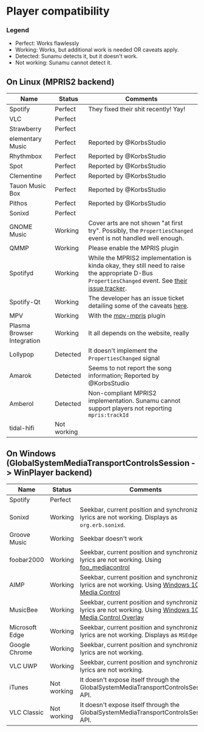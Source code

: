 # Player compatibility

### Legend
- Perfect: Works flawlessly
- Working: Works, but additional work is needed OR caveats apply.
- Detected: Sunamu detects it, but it doesn't work.
- Not working: Sunamu cannot detect it.

## On Linux (MPRIS2 backend)

|Name|Status|Comments|
|-|-|-|
|Spotify|Perfect|They fixed their shit recently! Yay!|
|VLC|Perfect||
|Strawberry|Perfect||
|elementary Music|Perfect|Reported by @KorbsStudio|
|Rhythmbox|Perfect|Reported by @KorbsStudio|
|Spot|Perfect|Reported by @KorbsStudio|
|Clementine|Perfect|Reported by @KorbsStudio|
|Tauon Music Box|Perfect|Reported by @KorbsStudio|
|Pithos|Perfect|Reported by @KorbsStudio|
|Sonixd|Perfect||
|GNOME Music|Working|Cover arts are not shown "at first try". Possibly, the `PropertiesChanged` event is not handled well enough.|
|QMMP|Working|Please enable the MPRIS plugin|
|Spotifyd|Working|While the MPRIS2 implementation is kinda okay, they still need to raise the appropriate D-Bus `PropertiesChanged` event. See [their issue tracker](https://github.com/Spotifyd/spotifyd/issues/457).|
|Spotify-Qt|Working|The developer has an issue ticket detailing some of the caveats [here](https://github.com/kraxarn/spotify-qt/issues/4).
|MPV|Working|With the [mpv-mpris](https://github.com/hoyon/mpv-mpris) plugin|
|Plasma Browser Integration|Working|It all depends on the website, really|
|Lollypop|Detected|It doesn't implement the `PropertiesChanged` signal|
|Amarok|Detected|Seems to not report the song information; Reported by @KorbsStudio|
|Amberol|Detected|Non-compliant MPRIS2 implementation. Sunamu cannot support players not reporting `mpris:trackId`|
|tidal-hifi|Not working||

## On Windows (GlobalSystemMediaTransportControlsSession -> WinPlayer backend)

|Name|Status|Comments|
|-|-|-|
|Spotify|Perfect||
|Sonixd|Working|Seekbar, current position and synchronized lyrics are not working. Displays as `org.erb.sonixd`.|
|Groove Music|Working|Seekbar doesn't work|
|foobar2000|Working|Seekbar, current position and synchronized lyrics are not working. Using [foo_mediacontrol](https://github.com/Hual/foo_mediacontrol)|
|AIMP|Working|Seekbar, current position and synchronized lyrics are not working. Using [Windows 10 Media Control](https://www.aimp.ru/?do=catalog&rec_id=1097)|
|MusicBee|Working|Seekbar, current position and synchronized lyrics are not working. Using [Windows 10 Media Control Overlay](https://getmusicbee.com/addons/plugins/98/windows-10-media-control-overlay/)|
|Microsoft Edge|Working|Seekbar, current position and synchronized lyrics are not working. Displays as `MSEdge`.|
|Google Chrome|Working|Seekbar, current position and synchronized lyrics are not working.|
|VLC UWP|Working|Seekbar, current position and synchronized lyrics are not working.|
|iTunes|Not working|It doesn't expose itself through the GlobalSystemMediaTransportControlsSession API.|
|VLC Classic|Not working|It doesn't expose itself through the GlobalSystemMediaTransportControlsSession API.|

